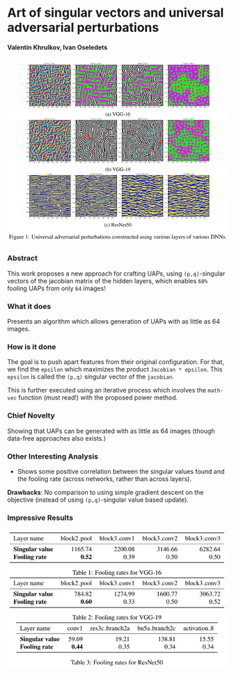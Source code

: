 # Art of singular vectors and universal adversarial perturbations

#### Valentin Khrulkov, Ivan Oseledets


<p align="center">
  <img src="img/sv_uap.png" style= "max-height:400; width: auto;" title="Defense Against UAP Image">
</p>

### Abstract

This work proposes a new approach for crafting UAPs, using `(p,q)`-singular vectors of the jacobian matrix of the 
hidden layers, which enables `60%` fooling UAPs from only `64` images!

### What it does
Presents an algorithm which allows generation of UAPs with as little as 64 images.
 
### How is it done
The goal is to push apart features from their original configuration. For that, we find the  `epsilon` which 
maximizes the product `Jacobian * epsilon`. This `epsilon` is called the `(p,q)` singular vector of the `jacobian`.

This is further executed using an iterative process which involves the `math-vec` function (must read!) with the 
proposed power method.


### Chief Novelty
Showing that UAPs can be generated with as little as 64 images (though data-free approaches also exists.)

### Other Interesting Analysis

* Shows some positive correlation between the singular values found and the fooling rate (across networks, rather than
across layers).

**Drawbacks**: No comparison to using simple gradient descent on the objective (instead of using `(p,q)`-singular value
based update).


### Impressive Results



<p align="center">
  <img src="img/sv_uap_table.png" style= "max-height:400; width: auto;" title="Defense Against UAP Table">
</p>
